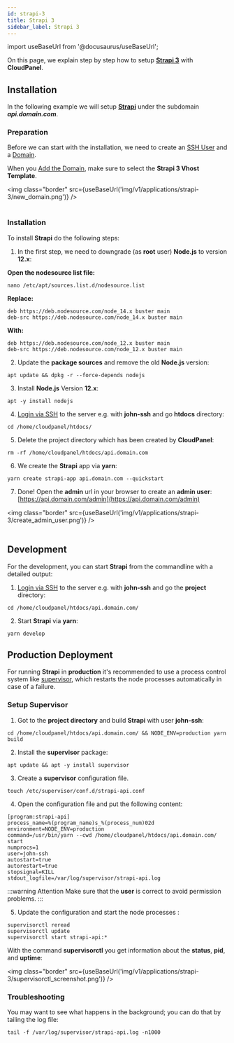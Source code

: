 ```yaml
---
id: strapi-3
title: Strapi 3
sidebar_label: Strapi 3
---
```


import useBaseUrl from '@docusaurus/useBaseUrl';

On this page, we explain step by step how to setup **[Strapi 3](https://strapi.io/)** with **CloudPanel**.

## Installation

In the following example we will setup **[Strapi](https://strapi.io/)** under the subdomain ***api.domain.com***.

### Preparation

Before we can start with the installation, we need to create an [SSH User](../frontend-area/users#adding-a-user) and a [Domain](../frontend-area/domains#adding-a-domain).

When you [Add the Domain](../frontend-area/domains#adding-a-domain), make sure to select the **Strapi 3 Vhost Template**.

<img class="border" src={useBaseUrl('img/v1/applications/strapi-3/new_domain.png')} /> <br /><br />

### Installation

To install **Strapi** do the following steps:

1. In the first step, we need to downgrade (as **root** user) **Node.js** to version **12.x**:

**Open the nodesource list file:**

```
nano /etc/apt/sources.list.d/nodesource.list
```

**Replace:**

```
deb https://deb.nodesource.com/node_14.x buster main
deb-src https://deb.nodesource.com/node_14.x buster main
```

**With:**

```
deb https://deb.nodesource.com/node_12.x buster main
deb-src https://deb.nodesource.com/node_12.x buster main
```

2. Update the **package sources** and remove the old **Node.js** version:

```
apt update && dpkg -r --force-depends nodejs
```

3. Install **Node.js** Version **12.x**:

```
apt -y install nodejs
```

4. [Login via SSH](../frontend-area/users#ssh-login) to the server e.g. with **john-ssh** and go **htdocs** directory:

```
cd /home/cloudpanel/htdocs/
```

5. Delete the project directory which has been created by **CloudPanel**:

```
rm -rf /home/cloudpanel/htdocs/api.domain.com
```

6. We create the **Strapi** app via **yarn**:

```
yarn create strapi-app api.domain.com --quickstart
```

7. Done! Open the **admin** url in your browser to create an **admin user**: [https://api.domain.com/admin](https://api.domain.com/admin)

<img class="border" src={useBaseUrl('img/v1/applications/strapi-3/create_admin_user.png')} /> <br /><br />

## Development

For the development, you can start **Strapi** from the commandline with a detailed output:

1. [Login via SSH](../frontend-area/users#ssh-login) to the server e.g. with **john-ssh** and go the **project** directory:

```
cd /home/cloudpanel/htdocs/api.domain.com/
```

2. Start **Strapi** via **yarn**:

```
yarn develop
```

## Production Deployment

For running **Strapi** in **production** it's recommended to use a process control system like [supervisor](http://supervisord.org/),
which restarts the node processes automatically in case of a failure.

### Setup Supervisor

1. Got to the **project directory** and build **Strapi** with user **john-ssh**:

```
cd /home/cloudpanel/htdocs/api.domain.com/ && NODE_ENV=production yarn build
```

2. Install the **supervisor** package:

```
apt update && apt -y install supervisor
```

3. Create a **supervisor** configuration file.

```
touch /etc/supervisor/conf.d/strapi-api.conf
```

4. Open the configuration file and put the following content:

```
[program:strapi-api]
process_name=%(program_name)s_%(process_num)02d
environment=NODE_ENV=production
command=/usr/bin/yarn --cwd /home/cloudpanel/htdocs/api.domain.com/ start
numprocs=1
user=john-ssh
autostart=true
autorestart=true
stopsignal=KILL
stdout_logfile=/var/log/supervisor/strapi-api.log
```

:::warning Attention
Make sure that the **user** is correct to avoid permission problems.
:::

5. Update the configuration and start the node processes :

```
supervisorctl reread
supervisorctl update
supervisorctl start strapi-api:*
```

With the command **supervisorctl** you get information about the **status**, **pid**, and **uptime**:

<img class="border" src={useBaseUrl('img/v1/applications/strapi-3/supervisorctl_screenshot.png')} /> 

### Troubleshooting

You may want to see what happens in the background; you can do that by tailing the log file:

```
tail -f /var/log/supervisor/strapi-api.log -n1000
```